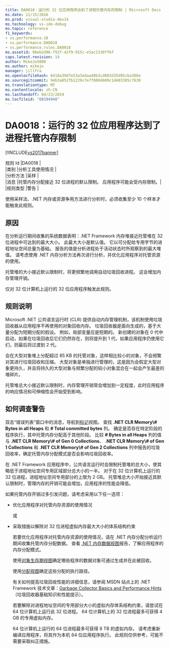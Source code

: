 ```yaml
---
title: DA0018：运行的 32 位应用程序达到了进程托管内存的限制 | Microsoft Docs
ms.date: 11/15/2016
ms.prod: visual-studio-dev14
ms.technology: vs-ide-debug
ms.topic: reference
f1_keywords:
- vs.performance.18
- vs.performance.DA0018
- vs.performance.rules.DA0018
ms.assetid: 98eb2d96-f92f-42f9-915c-e5ac2330ffbf
caps.latest.revision: 14
author: MikeJo5000
ms.author: mikejo
manager: jillfra
ms.openlocfilehash: 6418a39d7e53a3edaa48b3cd003d35d95cba386e
ms.sourcegitcommit: 94b3a052fb1229c7e7f8804b09c1d403385c7630
ms.translationtype: MT
ms.contentlocale: zh-CN
ms.lasthandoff: 04/23/2019
ms.locfileid: "68194948"
---
```

# <a name="da0018-32-bit-application-running-at-process-managed-memory-limits"></a>DA0018：运行的 32 位应用程序达到了进程托管内存限制
[!INCLUDE[vs2017banner](../includes/vs2017banner.md)]

规则 Id |DA0018 |  
|类别 |分析工具使用情况 |  
|分析方法 |采样 |  
|消息 |托管内存分配接近 32 位进程的默认限制。 应用程序可能会受内存限制。|  
|规则类型 |警告 |  
  
 使用采样法、.NET 内存或资源争用方法进行分析时，必须收集至少 10 个样本才能触发此规则。  
  
## <a name="cause"></a>原因  
 在分析运行期间收集的系统数据表明：.NET Framework 内存堆接近托管堆在 32 位进程中可达到的最大大小。 此最大大小是默认值。 它以可分配给专用字节的进程地址空间总量为基础。 报告的值是分析进程处于活动状态时所观察到的最大堆值。 请考虑使用 .NET 内存分析方法再次进行分析，并优化应用程序对托管资源的使用。  
  
 托管堆的大小接近默认限制时，将更频繁地调用自动垃圾回收进程。 这会增加内存管理开销。  
  
 仅对 32 位计算机上运行的 32 位应用程序触发此规则。  
  
## <a name="rule-description"></a>规则说明  
 Microsoft .NET 公共语言运行时 (CLR) 提供自动内存管理机制，该机制使用垃圾回收器从应用程序不再使用的对象回收内存。 垃圾回收器是面向生成的，基于大量分配为短期分配的假设。 例如，局部变量应是短期的。 新创建的对象在 0 代中启动，如果在垃圾回收后它们仍然存在，则将提升到 1 代，如果应用程序仍使用它们，则最后将过渡到 2 代。  
  
 会在大型对象堆上分配超过 85 KB 的托管对象，这样相比较小的对象，不会频繁对其进行垃圾回收和压缩。 大型对象是单独进行管理的，这是因为会假定大型对象更持久，并且将持久的大型对象与频繁分配的较小对象混合在一起会产生最差的堆碎片。  
  
 托管堆总大小接近默认限制时，内存管理开销常会增加到一定程度，此时应用程序的响应情况和可伸缩性会开始受到影响。  
  
## <a name="how-to-investigate-a-warning"></a>如何调查警告  
 双击“错误列表”窗口中的消息，导航到[标记](../profiling/marks-view.md)视图。 查找 **.NET CLR Memory\\# Bytes in all Heaps** 和 **# Total committed bytes** 列。 确定是否存在特定阶段的程序执行，其中托管内存分配高于其他阶段。 比较 **# Bytes in all Heaps** 列的值与 **.NET CLR Memory\\# of Gen 0 Collections**、 **.NET CLR Memory\\# of Gen 1 Collections** 和 **.NET CLR Memory\\# of Gen 2 Collections** 列中报告的垃圾回收率，确定托管内存分配模式是否会影响垃圾回收率。  
  
 在 .NET Framework 应用程序中，公共语言运行时会限制托管堆的总大小，使其略低于进程地址空间专用区域部分总大小的一半。 对于在 32 位计算机上运行的 32 位进程，进程地址空间专用部分的上限为 2 GB。 托管堆总大小开始接近其默认限制时，管理内存的开销可能会增加，应用程序的性能会降低。  
  
 如果托管内存开销过多引发问题，请考虑采用以下任一选项：  
  
- 优化应用程序对托管内存资源的使用情况  
  
   或  
  
- 采取措施以解除对 32 位进程虚拟内存最大大小的体系结构约束  
  
  若要优化应用程序对托管内存资源的使用情况，请在 .NET 内存分配分析运行期间收集托管内存分配数据。 查看 [.NET 内存数据视图](../profiling/dotnet-memory-data-views.md)报告，了解应用程序的内存分配模式。  
  
  使用[对象生存期视图](../profiling/object-lifetime-view.md)确定哪些程序的数据对象可通过生成并在此被回收。  
  
  使用[分配视图](../profiling/dotnet-memory-allocations-view.md)确定这些分配的执行路径。  
  
  有关如何提高垃圾回收性能的详细信息，请参阅 MSDN 站点上的 .NET Framework 技术文章：[Garbage Collector Basics and Performance Hints](http://go.microsoft.com/fwlink/?LinkId=177946)（垃圾回收器基础知识和性能提示）。  
  
  若要解除对进程地址空间的专用部分大小的虚拟内存体系结构约束，请尝试在 64 位计算机上运行此 32 位进程。  64 位计算机上的 32 位进程最多可获得 4 GB 的专用虚拟内存。  
  
  64 位计算机上运行的 64 位进程最多可获得 8 TB 的虚拟内存。 请考虑重新编译应用程序，将其作为本机 64 位应用程序执行。 此规则仅供参考，可能不需要采取纠正措施。
